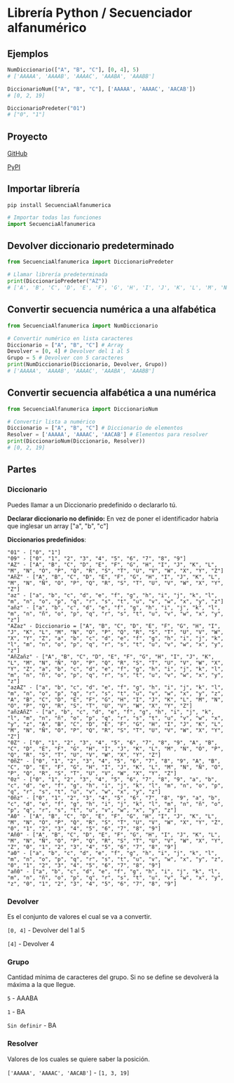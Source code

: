# Librería Python / Secuenciador alfanumérico

## Ejemplos
```python
NumDiccionario(["A", "B", "C"], [0, 4], 5)
# ['AAAAA', 'AAAAB', 'AAAAC', 'AAABA', 'AAABB']
```
```python
DiccionarioNum(["A", "B", "C"], ['AAAAA', 'AAAAC', 'AACAB'])
# [0, 2, 19]
```
```python
DiccionarioPredeter("01")
# ["0", "1"]
```

## Proyecto
[GitHub](https://github.com/Xaival/Libreria-Python-Secuencia-alfanumerica)

[PyPI](https://pypi.org/project/SecuenciaAlfanumerica/)


## Importar librería
`pip install SecuenciaAlfanumerica`

```python
# Importar todas las funciones
import SecuenciaAlfanumerica
```

## Devolver diccionario predeterminado
```python
from SecuenciaAlfanumerica import DiccionarioPredeter

# Llamar librería predeterminada
print(DiccionarioPredeter("AZ"))
# ['A', 'B', 'C', 'D', 'E', 'F', 'G', 'H', 'I', 'J', 'K', 'L', 'M', 'N', 'O', 'P', 'Q', 'R', 'S', 'T', 'U', 'V', 'W', 'X', 'Y', 'Z']
```

## Convertir secuencia numérica a una alfabética
```python
from SecuenciaAlfanumerica import NumDiccionario

# Convertir numérico en lista caracteres
Diccionario = ["A", "B", "C"] # Array
Devolver = [0, 4] # Devolver del 1 al 5
Grupo = 5 # Devolver con 5 caracteres
print(NumDiccionario(Diccionario, Devolver, Grupo))
# ['AAAAA', 'AAAAB', 'AAAAC', 'AAABA', 'AAABB']
```

## Convertir secuencia alfabética a una numérica
```python
from SecuenciaAlfanumerica import DiccionarioNum

# Convertir lista a numérico
Diccionario = ["A", "B", "C"] # Diccionario de elementos
Resolver = ['AAAAA', 'AAAAC', 'AACAB'] # Elementos para resolver
print(DiccionarioNum(Diccionario, Resolver))
# [0, 2, 19]
```

## Partes
### Diccionario
Puedes llamar a un Diccionario predefinido o declararlo tú.

**Declarar diccionario no definido:** En vez de poner el identificador habria que inglesar un array ["a", "b", "c"]

**Diccionarios predefinidos**:
```
"01" - ["0", "1"]
"09" - ["0", "1", "2", "3", "4", "5", "6", "7", "8", "9"]
"AZ" - ["A", "B", "C", "D", "E", "F", "G", "H", "I", "J", "K", "L", "M", "N", "O", "P", "Q", "R", "S", "T", "U", "V", "W", "X", "Y", "Z"]
"AñZ" - ["A", "B", "C", "D", "E", "F", "G", "H", "I", "J", "K", "L", "M", "N", "Ñ", "O", "P", "Q", "R", "S", "T", "U", "V", "W", "X", "Y", "Z"]
"az" - ["a", "b", "c", "d", "e", "f", "g", "h", "i", "j", "k", "l", "m", "n", "o", "p", "q", "r", "s", "t", "u", "v", "w", "x", "y", "z"]
"añz" - ["a", "b", "c", "d", "e", "f", "g", "h", "i", "j", "k", "l", "m", "n", "ñ", "o", "p", "q", "r", "s", "t", "u", "v", "w", "x", "y", "z"]
"AZaz" - Diccionario = ["A", "B", "C", "D", "E", "F", "G", "H", "I", "J", "K", "L", "M", "N", "O", "P", "Q", "R", "S", "T", "U", "V", "W", "X", "Y", "Z", "a", "b", "c", "d", "e", "f", "g", "h", "i", "j", "k", "l", "m", "n", "o", "p", "q", "r", "s", "t", "u", "v", "w", "x", "y", "z"]
"AñZañz" - ["A", "B", "C", "D", "E", "F", "G", "H", "I", "J", "K", "L", "M", "N", "Ñ", "O", "P", "Q", "R", "S", "T", "U", "V", "W", "X", "Y", "Z", "a", "b", "c", "d", "e", "f", "g", "h", "i", "j", "k", "l", "m", "n", "ñ", "o", "p", "q", "r", "s", "t", "u", "v", "w", "x", "y", "z"]
"azAZ" - ["a", "b", "c", "d", "e", "f", "g", "h", "i", "j", "k", "l", "m", "n", "o", "p", "q", "r", "s", "t", "u", "v", "w", "x", "y", "z", "A", "B", "C", "D", "E", "F", "G", "H", "I", "J", "K", "L", "M", "N", "O", "P", "Q", "R", "S", "T", "U", "V", "W", "X", "Y", "Z"]
"añzAñZ" - ["a", "b", "c", "d", "e", "f", "g", "h", "i", "j", "k", "l", "m", "n", "ñ", "o", "p", "q", "r", "s", "t", "u", "v", "w", "x", "y", "z", "A", "B", "C", "D", "E", "F", "G", "H", "I", "J", "K", "L", "M", "N", "Ñ", "O", "P", "Q", "R", "S", "T", "U", "V", "W", "X", "Y", "Z"]
"0Z" - ["0", "1", "2", "3", "4", "5", "6", "7", "8", "9", "A", "B", "C", "D", "E", "F", "G", "H", "I", "J", "K", "L", "M", "N", "O", "P", "Q", "R", "S", "T", "U", "V", "W", "X", "Y", "Z"]
"0ñZ" - ["0", "1", "2", "3", "4", "5", "6", "7", "8", "9", "A", "B", "C", "D", "E", "F", "G", "H", "I", "J", "K", "L", "M", "N", "Ñ", "O", "P", "Q", "R", "S", "T", "U", "V", "W", "X", "Y", "Z"]
"0z" - ["0", "1", "2", "3", "4", "5", "6", "7", "8", "9", "a", "b", "c", "d", "e", "f", "g", "h", "i", "j", "k", "l", "m", "n", "o", "p", "q", "r", "s", "t", "u", "v", "w", "x", "y", "z"]
"0ñz" - ["0", "1", "2", "3", "4", "5", "6", "7", "8", "9", "a", "b", "c", "d", "e", "f", "g", "h", "i", "j", "k", "l", "m", "n", "ñ", "o", "p", "q", "r", "s", "t", "u", "v", "w", "x", "y", "z"]
"A0" - ["A", "B", "C", "D", "E", "F", "G", "H", "I", "J", "K", "L", "M", "N", "O", "P", "Q", "R", "S", "T", "U", "V", "W", "X", "Y", "Z", "0", "1", "2", "3", "4", "5", "6", "7", "8", "9"]
"Añ0" - ["A", "B", "C", "D", "E", "F", "G", "H", "I", "J", "K", "L", "M", "N", "Ñ", "O", "P", "Q", "R", "S", "T", "U", "V", "W", "X", "Y", "Z", "0", "1", "2", "3", "4", "5", "6", "7", "8", "9"]
"a0" - ["a", "b", "c", "d", "e", "f", "g", "h", "i", "j", "k", "l", "m", "n", "o", "p", "q", "r", "s", "t", "u", "v", "w", "x", "y", "z", "0", "1", "2", "3", "4", "5", "6", "7", "8", "9"]
"añ0" - ["a", "b", "c", "d", "e", "f", "g", "h", "i", "j", "k", "l", "m", "n", "ñ", "o", "p", "q", "r", "s", "t", "u", "v", "w", "x", "y", "z", "0", "1", "2", "3", "4", "5", "6", "7", "8", "9"]
```

### Devolver
Es el conjunto de valores el cual se va a convertir.

`[0, 4]` - Devolver del 1 al 5

`[4]` - Devolver 4

### Grupo
Cantidad mínima de caracteres del grupo. Si no se define se devolverá la máxima a la que llegue.

`5` - AAABA

`1` - BA

`Sin definir` - BA


### Resolver
Valores de los cuales se quiere saber la posición.

`['AAAAA', 'AAAAC', 'AACAB']` - `[1, 3, 19]`

